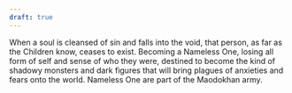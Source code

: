 ```yaml
---
draft: true
---
```

When a soul is cleansed of sin and falls into the void, that person, as far as the Children know, ceases to exist. Becoming a Nameless One, losing all form of self and sense of who they were, destined to become the kind of shadowy monsters and dark figures that will bring plagues of anxieties and fears onto the world. Nameless One are part of the Maodokhan army.